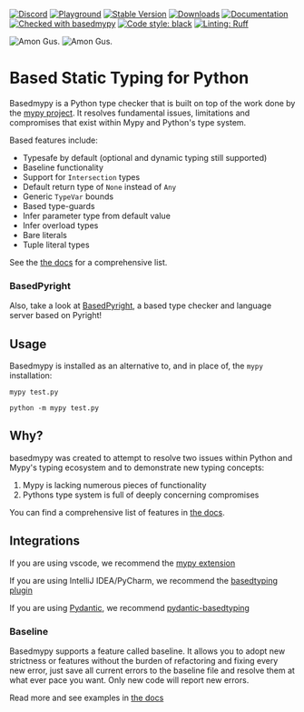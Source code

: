 [![Discord](https://img.shields.io/discord/948915247073349673?logo=discord)](https://discord.gg/7y9upqPrk2)
[![Playground](https://img.shields.io/badge/🛝%20playground-blue)](https://mypy-play.net/?mypy=basedmypy-latest)
[![Stable Version](https://img.shields.io/pypi/v/basedmypy?color=blue)](https://pypi.org/project/basedmypy/)
[![Downloads](https://img.shields.io/pypi/dm/basedmypy)](https://pypistats.org/packages/basedmypy)
[![Documentation](https://img.shields.io/badge/📚%20docs-blue)](https://KotlinIsland.github.io/basedmypy)
[![Checked with basedmypy](https://img.shields.io/badge/basedmypy-checked-brightgreen?labelColor=orange)](https://github.com/KotlinIsland/basedmypy)
[![Code style: black](https://img.shields.io/badge/code%20style-black-000000.svg)](https://github.com/psf/black)
[![Linting: Ruff](https://img.shields.io/endpoint?url=https://raw.githubusercontent.com/charliermarsh/ruff/main/assets/badge/v2.json)](https://github.com/astral-sh/ruff)

<!-- can't use a <picture> because it doesn't work in the app -->

![Amon Gus.](/docs/static/logo-dark.png#gh-dark-mode-only)
![Amon Gus.](/docs/static/logo-light.png#gh-light-mode-only)

# Based Static Typing for Python

Basedmypy is a Python type checker that is built on top of the work done by the
[mypy project](https://github.com/python/mypy). It resolves fundamental issues, limitations and compromises
that exist within Mypy and Python's type system.

Based features include:

- Typesafe by default (optional and dynamic typing still supported)
- Baseline functionality
- Support for `Intersection` types
- Default return type of `None` instead of `Any`
- Generic `TypeVar` bounds
- Based type-guards
- Infer parameter type from default value
- Infer overload types
- Bare literals
- Tuple literal types

See the [the docs](https://kotlinisland.github.io/basedmypy/based_features.html) for a comprehensive list.


### BasedPyright

Also, take a look at [BasedPyright](https://github.com/DetachHead/basedpyright), a based type checker and language server based on Pyright!

## Usage

Basedmypy is installed as an alternative to, and in place of, the `mypy` installation:

    mypy test.py

    python -m mypy test.py


## Why?

basedmypy was created to attempt to resolve two issues within Python and Mypy's typing ecosystem
and to demonstrate new typing concepts:

1. Mypy is lacking numerous pieces of functionality
2. Pythons type system is full of deeply concerning compromises

You can find a comprehensive list of features in [the docs](https://kotlinisland.github.io/basedmypy/based_features.html).


## Integrations

If you are using vscode, we recommend the [mypy extension](https://marketplace.visualstudio.com/items?itemName=ms-python.mypy-type-checker)

If you are using IntelliJ IDEA/PyCharm, we recommend the [basedtyping plugin](https://plugins.jetbrains.com/plugin/23374-basedtyping)

If you are using [Pydantic](https://github.com/pydantic/pydantic), we recommend [pydantic-basedtyping](https://github.com/KotlinIsland/pydantic-basedtyping)


### Baseline

Basedmypy supports a feature called baseline. It allows you to adopt new strictness or features
without the burden of refactoring and fixing every new error, just save all current errors to the baseline
file and resolve them at what ever pace you want. Only new code will report new errors.

Read more and see examples in [the docs](https://KotlinIsland.github.io/basedmypy/baseline)
